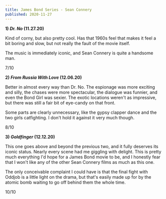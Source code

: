 ```yaml
---
title: James Bond Series - Sean Connery
published: 2020-11-27
---
```


**1) _Dr. No_ (11.27.20)**

Kind of corny, but also pretty cool. Has that 1960s feel that makes it feel a bit boring and slow, but not really the fault of the movie itself.

The music is immediately iconic, and Sean Connery is quite a handsome man.

7/10

**2) _From Russia With Love_ (12.06.20)**

Better in almost every way than Dr. No. The espionage was more exciting and silly, the chases were more spectacular, the dialogue was funnier, and even the Bond Girl was sexier. The exotic locations weren't as impressive, but there was still a fair bit of eye-candy on that front.

Some parts are clearly unnecessary, like the gypsy clapper dance and the two girls catfighting. I don't hold it against it very much though.

8/10

**3) _Goldfinger_ (12.12.20)**

This one goes above and beyond the previous two, and it fully deserves its iconic status. Nearly every scene had me giggling with delight. This is pretty much everything I'd hope for a James Bond movie to be, and I honestly fear that I won't like any of the other Sean Connery films as much as this one.

The only conceivable complaint I could have is that the final fight with Oddjob is a little light on the drama, but that's easily made up for by the atomic bomb waiting to go off behind them the whole time.

10/10
